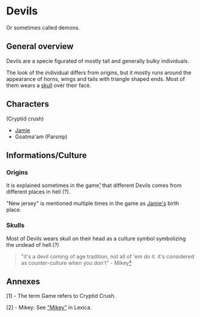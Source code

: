 # Devils
Or sometimes called demons.

## General overview
Devils are a specie figurated of mostly tall and generally bulky individuals.

The look of the individual differs from origins, but it mostly runs around the appearance of horns, wings and tails with triangle shaped ends. Most of them wears a [skull](#Skulls) over their face.

## Characters
(Cryptid crush)

- [Jamie](../Characters/Jamie.md)
- Goatma'am (Parsnip)

## Informations/Culture
### Origins
It is explained sometimes in the game[¹](#Annexes) that different Devils comes from different places in hell (?). 

"New jersey" is mentioned multiple times in the game as [Jamie's](Characters/Jamie.md) birth place.
### Skulls
Most of Devils wears skull on their head as a culture symbol symbolizing the undead of hell.(?)
> "it's a devil coming of age tradition, not all of 'em do it. it's considered as counter-culture when you don't" - Mikey[²](#Annexes)



## Annexes
[1] - The term Game refers to Cryptid Crush.

[2] - Mikey: See ["Mikey"](Mikey.md) in Lexica.

